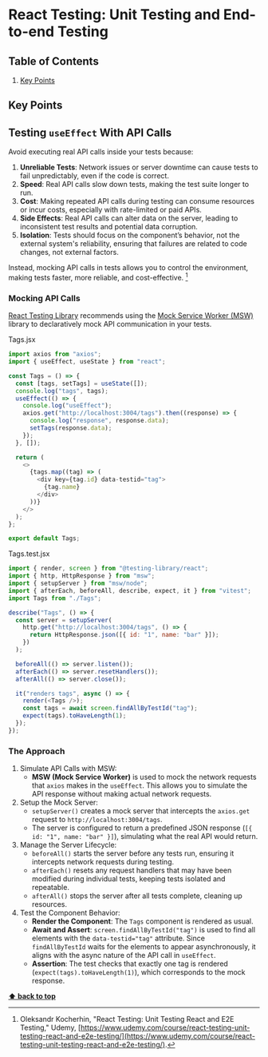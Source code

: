 # React Testing: Unit Testing and End-to-end Testing

## Table of Contents

1. [Key Points](#key-points)

## Key Points

## Testing `useEffect` With API Calls

Avoid executing real API calls inside your tests because:

1. **Unreliable Tests**: Network issues or server downtime can cause tests to fail unpredictably, even if the code is correct.
2. **Speed**: Real API calls slow down tests, making the test suite longer to run.
3. **Cost**: Making repeated API calls during testing can consume resources or incur costs, especially with rate-limited or paid APIs.
4. **Side Effects**: Real API calls can alter data on the server, leading to inconsistent test results and potential data corruption.
5. **Isolation**: Tests should focus on the component’s behavior, not the external system's reliability, ensuring that failures are related to code changes, not external factors.

Instead, mocking API calls in tests allows you to control the environment, making tests faster, more reliable, and cost-effective. [^1]

### Mocking API Calls

[React Testing Library](https://testing-library.com/docs/react-testing-library/example-intro#mock) recommends using the [Mock Service Worker (MSW)](https://github.com/mswjs/msw) library to declaratively mock API communication in your tests.

Tags.jsx

```javascript
import axios from "axios";
import { useEffect, useState } from "react";

const Tags = () => {
  const [tags, setTags] = useState([]);
  console.log("tags", tags);
  useEffect(() => {
    console.log("useEffect");
    axios.get("http://localhost:3004/tags").then((response) => {
      console.log("response", response.data);
      setTags(response.data);
    });
  }, []);

  return (
    <>
      {tags.map((tag) => (
        <div key={tag.id} data-testid="tag">
          {tag.name}
        </div>
      ))}
    </>
  );
};

export default Tags;
```

Tags.test.jsx

```javascript
import { render, screen } from "@testing-library/react";
import { http, HttpResponse } from "msw";
import { setupServer } from "msw/node";
import { afterEach, beforeAll, describe, expect, it } from "vitest";
import Tags from "./Tags";

describe("Tags", () => {
  const server = setupServer(
    http.get("http://localhost:3004/tags", () => {
      return HttpResponse.json([{ id: "1", name: "bar" }]);
    })
  );

  beforeAll(() => server.listen());
  afterEach(() => server.resetHandlers());
  afterAll(() => server.close());

  it("renders tags", async () => {
    render(<Tags />);
    const tags = await screen.findAllByTestId("tag");
    expect(tags).toHaveLength(1);
  });
});
```

### The Approach

1. Simulate API Calls with MSW:
   - **MSW (Mock Service Worker)** is used to mock the network requests that `axios` makes in the `useEffect`. This allows you to simulate the API response without making actual network requests.
2. Setup the Mock Server:
   - `setupServer()` creates a mock server that intercepts the `axios.get` request to `http://localhost:3004/tags`.
   - The server is configured to return a predefined JSON response (`[{ id: "1", name: "bar" }]`), simulating what the real API would return.
3. Manage the Server Lifecycle:
   - `beforeAll()` starts the server before any tests run, ensuring it intercepts network requests during testing.
   - `afterEach()` resets any request handlers that may have been modified during individual tests, keeping tests isolated and repeatable.
   - `afterAll()` stops the server after all tests complete, cleaning up resources.
4. Test the Component Behavior:
   - **Render the Component**: The `Tags` component is rendered as usual.
   - **Await and Assert**: `screen.findAllByTestId("tag")` is used to find all elements with the `data-testid="tag"` attribute. Since `findAllByTestId` waits for the elements to appear asynchronously, it aligns with the async nature of the API call in `useEffect`.
   - **Assertion**: The test checks that exactly one tag is rendered (`expect(tags).toHaveLength(1)`), which corresponds to the mock response.

**[⬆ back to top](#table-of-contents)**

[^1]: Oleksandr Kocherhin, "React Testing: Unit Testing React and E2E Testing," Udemy, [https://www.udemy.com/course/react-testing-unit-testing-react-and-e2e-testing/](https://www.udemy.com/course/react-testing-unit-testing-react-and-e2e-testing/).
